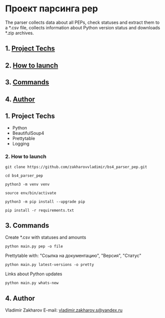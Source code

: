 # Проект парсинга pep

The parser collects data about all PEPs, check statuses and extract them to a *.csv file, collects information about Python version status and downloads *.zip archives.

## 1. [Project Techs](#1)
## 2. [How to launch](#2)
## 3. [Commands](#3)
## 4. [Author](#4)

## 1. Project Techs

- Python
- BeautifulSoup4
- Prettytable
- Logging

### 2. How to launch

```
git clone https://github.com/zakharovvladimir/bs4_parser_pep.git
```
```
cd bs4_parser_pep
```
```
python3 -m venv venv
```
```
source env/bin/activate
```
```
python3 -m pip install --upgrade pip
```
```
pip install -r requirements.txt
```

## 3. Commands

Create *.csv with statuses and amounts
```
python main.py pep -o file
```
Prettytable with: "Ссылка на документацию", "Версия", "Статус"
```
python main.py latest-versions -o pretty 
```
Links about Python updates
```
python main.py whats-new
```

## 4. Author

Vladimir Zakharov
E-mail: vladimir.zakharov.s@yandex.ru
